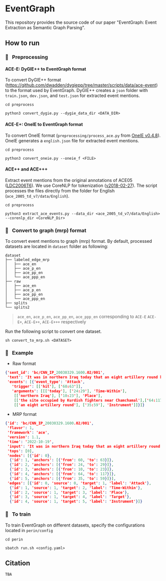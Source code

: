 # EventGraph

This repository provides the source code of our paper "EventGraph: Event Extraction as Semantic Graph Parsing".



## How to run

### :feet: &nbsp; Preprocessing

#### ACE-E: DyGIE++ to EventGraph format

To convert DyGIE++ format (https://github.com/dwadden/dygiepp/tree/master/scripts/data/ace-event) to the format used by EventGraph. DyGIE++ creates a `json` folder with `train.json`, `dev.json`, and `test.json` for extracted event mentions.

```shell
cd preprocess

python3 convert_dygie.py --dygie_data_dir <DATA_DIR>
```

#### ACE-E+: OneIE to EventGraph format

To convert OneIE format (`preprocessing/process_ace.py` from [OneIE v0.4.8](https://blender.cs.illinois.edu/software/oneie/)). OneIE generates a `english.json` file for extracted event mentions.

```shell
cd preprocess

python3 convert_oneie.py --oneie_f <FILE>
```

#### ACE++ and ACE+++

Extract event mentions from the original annotations of ACE05 ([LDC2006T6](https://catalog.ldc.upenn.edu/LDC2006T06)). We use CoreNLP for tokenization ([v2018-02-27](http://nlp.stanford.edu/software/stanford-corenlp-full-2018-02-27.zip)). The script processes the files directly from the folder for English (`ace_2005_td_v7/data/English`).


```shell
cd preprocess

python3 extract_ace_events.py --data_dir <ace_2005_td_v7/data/English> --corenlp_dir <CoreNLP_Dir>
```

### :feet: &nbsp; Convert to graph (mrp) format 

To convert event mentions to graph (mrp) format. By default, processed datasets are located in `dataset` folder as following:

```
dataset
├── labeled_edge_mrp
│   ├── ace_en
│   ├── ace_p_en
│   ├── ace_pp_en
│   └── ace_ppp_en
├── raw
│   ├── ace_en
│   ├── ace_p_en
│   ├── ace_pp_en
│   └── ace_ppp_en
├── splits
└── splits2
```

> `ace_en`, `ace_p_en`, `ace_pp_en`, `ace_ppp_en` corresponding to `ACE-E` `ACE-E+`, `ACE-E++`, `ACE-E+++` respectively

Run the following script to convert one dataset.

```shell
sh convert_to_mrp.sh <DATASET>
```

### :feet: &nbsp; Example

- Raw format

```json
{'sent_id': 'bc/CNN_IP_20030329.1600.02/001',
 'text': 'It was in northern Iraq today that an eight artillery round hit the site occupied by Kurdish fighters near Chamchamal',
 'events': [{'event_type': 'Attack',
   'trigger': [['hit'], ['60:63']],
   'arguments': [[['today'], ['24:29'], 'Time-Within'],
    [['northern Iraq'], ['10:23'], 'Place'],
    [['the site occupied by Kurdish fighters near Chamchamal'],['64:117'], 'Target'],
    [['an eight artillery round'], ['35:59'], 'Instrument']]}]}

```

- MRP format

```json
{'id': 'bc/CNN_IP_20030329.1600.02/001',
 'flavor': 1,
 'framework': 'ace',
 'version': 1.1,
 'time': '2022-10-19',
 'input': 'It was in northern Iraq today that an eight artillery round hit the site occupied by Kurdish fighters near Chamchamal',
 'tops': [0],
 'nodes': [{'id': 0},
  {'id': 1, 'anchors': [{'from': 60, 'to': 63}]},
  {'id': 2, 'anchors': [{'from': 24, 'to': 29}]},
  {'id': 3, 'anchors': [{'from': 10, 'to': 23}]},
  {'id': 4, 'anchors': [{'from': 64, 'to': 117}]},
  {'id': 5, 'anchors': [{'from': 35, 'to': 59}]}],
 'edges': [{'id': 0, 'source': 0, 'target': 1, 'label': 'Attack'},
  {'id': 1, 'source': 1, 'target': 2, 'label': 'Time-Within'},
  {'id': 2, 'source': 1, 'target': 3, 'label': 'Place'},
  {'id': 3, 'source': 1, 'target': 4, 'label': 'Target'},
  {'id': 4, 'source': 1, 'target': 5, 'label': 'Instrument'}]}
```



### :feet: &nbsp; To train

To train EventGraph on different datasets, specify the configurations located in `perin/config`


```shell
cd perin

sbatch run.sh <config.yaml>
```


## Citation

```
TBA
```